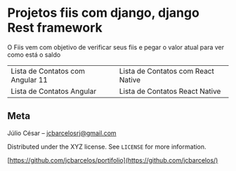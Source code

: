 # Projetos fiis com django, django Rest framework
O Fiis vem com objetivo de verificar seus fiis e pegar o valor atual para ver como está o saldo
<table>
  <tr>
     <td>Lista de Contatos com Angular 11</td>
     <td>Lista de Contatos com React Native </td>
  </tr>
  <tr>
    <td> 
    <a ref="https://github.com/jcbarcelos/portifolio/tree/main/angular/listaContato">Lista de Contatos Angular</a>
    </td>
    <td>
     <a ref="https://github.com/jcbarcelos/portifolio/tree/main/react/mobile">Lista de Contatos  React Native</a>
     </td>
    </tr>
 </table>
 

## Meta

Júlio César –  jcbarcelosrj@gmail.com

Distributed under the XYZ license. See ``LICENSE`` for more information.

[https://github.com/jcbarcelos/portifolio](https://github.com/jcbarcelos/)
